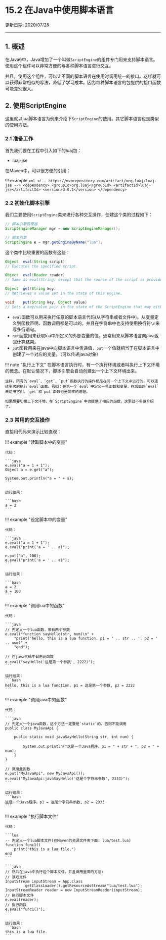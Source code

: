 # 15.2 在Java中使用脚本语言

更新日期: 2020/07/28

------------------------------------------

## 1. 概述

在Java6中，Java增加了一个叫做`ScriptEngine`的组件专门用来支持脚本语言。使用这个组件可以非常方便的与各种脚本语言进行交互。

并且，使用这个组件，可以让不同的脚本语言在使用时调用统一的接口。这样就可以获得非常相似的写法，降低了学习成本。因为每种脚本语言的包提供的接口函数可能差别很大。

## 2. 使用ScriptEngine

这里就以lua脚本语言为例来介绍下`ScriptEngine`的使用。其它脚本语言也是类似的使用方法。

### 2.1 准备工作

首先我们要在工程中引入如下的luaj包：

- luaj-jse

在Maven中，可以很方便的引用：

!!! example
    ```xml
    <!-- https://mvnrepository.com/artifact/org.luaj/luaj-jse -->
    <dependency>
        <groupId>org.luaj</groupId>
        <artifactId>luaj-jse</artifactId>
        <version>3.0.1</version>
    </dependency>
    ```

### 2.2 初始化脚本引擎

我们主要使用`ScriptEngine`类来进行各种交互操作，创建这个类的过程如下：

```java
// 脚本引擎管理器
ScriptEngineManager mgr = new ScriptEngineManager();

// 脚本引擎
ScriptEngine e = mgr.getEngineByName("lua");
```

这个类中比较重要的函数有这些：

```java
Object 	eval(String script)
// Executes the specified script.

Object 	eval(Reader reader)
// Same as eval(String) except that the source of the script is provided as a Reader

Object 	get(String key)
// Retrieves a value set in the state of this engine.

void 	put(String key, Object value)
// Sets a key/value pair in the state of the ScriptEngine that may either create a Java Language Binding to be used in the execution of scripts or be used in some other way, depending on whether the key is reserved.
```

- `eval`函数可以用来执行任意的脚本语言代码(从字符串或者文件中)。从变量定义到函数声明、函数调用都是可以的。并且在字符串中也支持使用换行符`\n`来写多行语句。
- `get`函数用来获取lua中所定义的外部变量的值。通常用来从脚本语言向java返回计算结果。
- `put`函数用来在java中向脚本语言中传递值，`put`一个值就相当于在脚本语言中创建了一个对应的变量。（可以传递java对象）

!!! note "执行上下文"
    在脚本语言执行时，有一个执行环境或者叫执行上下文环境的概念。在默认情况下，脚本引擎会自动创建出一个上下文环境出来。

    这样，所有的`eval`、`get`、`put`函数执行的操作都是在同一个上下文中进行的。可以连续多次的执行`eval`函数。例如：在第一个`eval`中定义一些函数和变量，在后面的`eval`来使用它们。`get`和`put`函数也是同样的道理。

    如果想要切换上下文环境，在`ScriptEngine`中也提供了相应的函数，这里就不多做介绍了。

### 2.3 常用的交互操作

直接用代码来演示比较直观：

!!! example "读取脚本中的变量"

    代码：

    ```java
    e.eval("a = 1 + 1");
    Object a = e.get("a");
    
    System.out.println("a = " + a);
    ```

    运行结果：

    ```bash
    a = 2
    ```

!!! example "设定脚本中的变量"

    代码：

    ```java
    e.eval("a = 1 + 1");
    e.eval("print('a = ' .. a)");

    e.put("a", 100);
    e.eval("print('a = ' .. a)");
    ```

    运行结果：

    ```bash
    a = 2
    a = 100
    ```

!!! example "调用lua中的函数"

    代码：

    ```java
    // 先定义一个lua函数，带有两个参数
    e.eval("function sayHello(str, num)\n" +
        "print('hello, this is a lua function. p1 = ' .. str .. ', p2 = ' .. num)" +
        "end");

    // 在java代码中调用此函数
    e.eval("sayHello('这是第一个参数', 2222)");
    ```

    运行结果：
    ```bash
    hello, this is a lua function. p1 = 这是第一个参数, p2 = 2222
    ```

!!! example "调用java中的函数"

    代码：

    ```java
    // 先定义一个java函数，这个方法一定要是`static`的，否则不能调用
    public class MyJavaApi {

        public static void javaSayHello(String str, int num) {

            System.out.println("这是一个Java程序。p1 = " + str + ", p2 = " + num);
        }
    }

    // 调用此函数
    e.put("MyJavaApi", new MyJavaApi());
    e.eval("MyJavaApi:javaSayHello('这是个字符串参数', 2333)");
    ```

    运行结果：
    ```bash
    这是一个Java程序。p1 = 这是个字符串参数, p2 = 2333
    ```

!!! example "执行脚本文件"

    代码：

    ```lua
    -- 先定义一个lua脚本文件(在Maven的资源文件夹下面: lua/test.lua)
    function func1()
        print("this is a lua file.")
    end
    ```

    ```java
    // 然后在java中执行这个脚本文件，并且调用里面的方法:
    // 读取文件
    InputStream inputStream = App.class
            .getClassLoader().getResourceAsStream("lua/test.lua");
    InputStreamReader reader = new InputStreamReader(inputStream);
    // 执行脚本文件
    e.eval(reader);
    // 执行函数
    e.eval("func1()");
    ```

    运行结果：
    ```bash
    this is a lua file.
    ```
